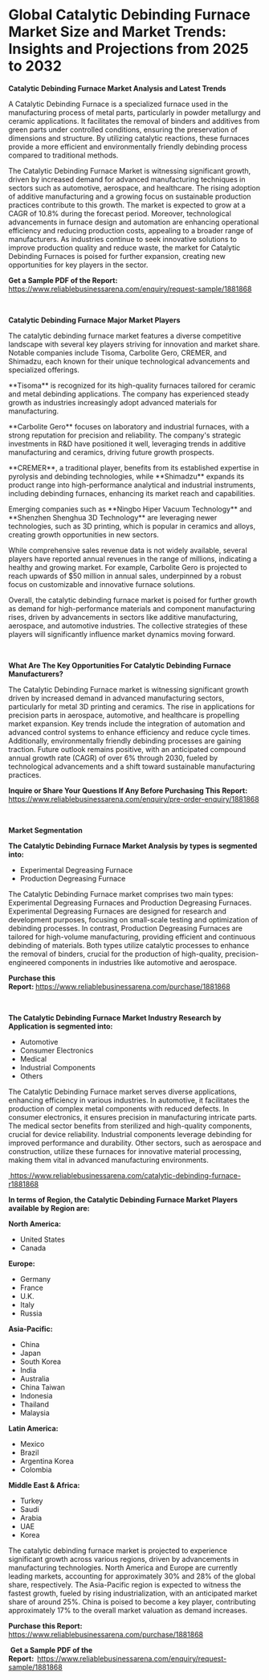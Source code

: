 <p><h1>Global Catalytic Debinding Furnace Market Size and Market Trends: Insights and Projections from 2025 to 2032</h1></p><p><strong>Catalytic Debinding Furnace Market Analysis and Latest Trends</strong></p>
<p><p>A Catalytic Debinding Furnace is a specialized furnace used in the manufacturing process of metal parts, particularly in powder metallurgy and ceramic applications. It facilitates the removal of binders and additives from green parts under controlled conditions, ensuring the preservation of dimensions and structure. By utilizing catalytic reactions, these furnaces provide a more efficient and environmentally friendly debinding process compared to traditional methods.</p><p>The Catalytic Debinding Furnace Market is witnessing significant growth, driven by increased demand for advanced manufacturing techniques in sectors such as automotive, aerospace, and healthcare. The rising adoption of additive manufacturing and a growing focus on sustainable production practices contribute to this growth. The market is expected to grow at a CAGR of 10.8% during the forecast period. Moreover, technological advancements in furnace design and automation are enhancing operational efficiency and reducing production costs, appealing to a broader range of manufacturers. As industries continue to seek innovative solutions to improve production quality and reduce waste, the market for Catalytic Debinding Furnaces is poised for further expansion, creating new opportunities for key players in the sector.</p></p>
<p><strong>Get a Sample PDF of the Report:&nbsp;</strong> <a href="https://www.reliablebusinessarena.com/enquiry/request-sample/1881868?utm_campaign=2933&utm_medium=2&utm_source=Github&utm_content=ia&utm_term=12042025&utm_id=catalytic-debinding-furnace">https://www.reliablebusinessarena.com/enquiry/request-sample/1881868</a></p>
<p>&nbsp;</p>
<p><strong>Catalytic Debinding Furnace Major Market Players</strong></p>
<p><p>The catalytic debinding furnace market features a diverse competitive landscape with several key players striving for innovation and market share. Notable companies include Tisoma, Carbolite Gero, CREMER, and Shimadzu, each known for their unique technological advancements and specialized offerings.</p><p>**Tisoma** is recognized for its high-quality furnaces tailored for ceramic and metal debinding applications. The company has experienced steady growth as industries increasingly adopt advanced materials for manufacturing. </p><p>**Carbolite Gero** focuses on laboratory and industrial furnaces, with a strong reputation for precision and reliability. The company's strategic investments in R&D have positioned it well, leveraging trends in additive manufacturing and ceramics, driving future growth prospects.</p><p>**CREMER**, a traditional player, benefits from its established expertise in pyrolysis and debinding technologies, while **Shimadzu** expands its product range into high-performance analytical and industrial instruments, including debinding furnaces, enhancing its market reach and capabilities.</p><p>Emerging companies such as **Ningbo Hiper Vacuum Technology** and **Shenzhen Shenghua 3D Technology** are leveraging newer technologies, such as 3D printing, which is popular in ceramics and alloys, creating growth opportunities in new sectors.</p><p>While comprehensive sales revenue data is not widely available, several players have reported annual revenues in the range of millions, indicating a healthy and growing market. For example, Carbolite Gero is projected to reach upwards of $50 million in annual sales, underpinned by a robust focus on customizable and innovative furnace solutions.</p><p>Overall, the catalytic debinding furnace market is poised for further growth as demand for high-performance materials and component manufacturing rises, driven by advancements in sectors like additive manufacturing, aerospace, and automotive industries. The collective strategies of these players will significantly influence market dynamics moving forward.</p></p>
<p>&nbsp;</p>
<p><strong>What Are The Key Opportunities For Catalytic Debinding Furnace Manufacturers?</strong></p>
<p><p>The Catalytic Debinding Furnace market is witnessing significant growth driven by increased demand in advanced manufacturing sectors, particularly for metal 3D printing and ceramics. The rise in applications for precision parts in aerospace, automotive, and healthcare is propelling market expansion. Key trends include the integration of automation and advanced control systems to enhance efficiency and reduce cycle times. Additionally, environmentally friendly debinding processes are gaining traction. Future outlook remains positive, with an anticipated compound annual growth rate (CAGR) of over 6% through 2030, fueled by technological advancements and a shift toward sustainable manufacturing practices.</p></p>
<p><strong>Inquire or Share Your Questions If Any Before Purchasing This Report:</strong> <a href="https://www.reliablebusinessarena.com/enquiry/pre-order-enquiry/1881868?utm_campaign=2933&utm_medium=2&utm_source=Github&utm_content=ia&utm_term=12042025&utm_id=catalytic-debinding-furnace">https://www.reliablebusinessarena.com/enquiry/pre-order-enquiry/1881868</a></p>
<p>&nbsp;</p>
<p><strong>Market Segmentation</strong></p>
<p><strong>The Catalytic Debinding Furnace Market Analysis by types is segmented into:</strong></p>
<p><ul><li>Experimental Degreasing Furnace</li><li>Production Degreasing Furnace</li></ul></p>
<p><p>The Catalytic Debinding Furnace market comprises two main types: Experimental Degreasing Furnaces and Production Degreasing Furnaces. Experimental Degreasing Furnaces are designed for research and development purposes, focusing on small-scale testing and optimization of debinding processes. In contrast, Production Degreasing Furnaces are tailored for high-volume manufacturing, providing efficient and continuous debinding of materials. Both types utilize catalytic processes to enhance the removal of binders, crucial for the production of high-quality, precision-engineered components in industries like automotive and aerospace.</p></p>
<p><strong>Purchase this Report:&nbsp;</strong><a href="https://www.reliablebusinessarena.com/purchase/1881868?utm_campaign=2933&utm_medium=2&utm_source=Github&utm_content=ia&utm_term=12042025&utm_id=catalytic-debinding-furnace">https://www.reliablebusinessarena.com/purchase/1881868</a></p>
<p>&nbsp;</p>
<p><strong>The Catalytic Debinding Furnace Market Industry Research by Application is segmented into:</strong></p>
<p><ul><li>Automotive</li><li>Consumer Electronics</li><li>Medical</li><li>Industrial Components</li><li>Others</li></ul></p>
<p><p>The Catalytic Debinding Furnace market serves diverse applications, enhancing efficiency in various industries. In automotive, it facilitates the production of complex metal components with reduced defects. In consumer electronics, it ensures precision in manufacturing intricate parts. The medical sector benefits from sterilized and high-quality components, crucial for device reliability. Industrial components leverage debinding for improved performance and durability. Other sectors, such as aerospace and construction, utilize these furnaces for innovative material processing, making them vital in advanced manufacturing environments.</p></p>
<p><a href="https://www.reliablebusinessarena.com/catalytic-debinding-furnace-r1881868?utm_campaign=2933&utm_medium=2&utm_source=Github&utm_content=ia&utm_term=12042025&utm_id=catalytic-debinding-furnace">&nbsp;https://www.reliablebusinessarena.com/catalytic-debinding-furnace-r1881868</a></p>
<p><strong>In terms of Region, the Catalytic Debinding Furnace Market Players available by Region are:</strong></p>
<p>
    <p> <strong> North America: </strong>
        <ul>
            <li>United States</li>
            <li>Canada</li>
        </ul>
        </p> 
    <p> <strong> Europe: </strong>
        <ul>
            <li>Germany</li>
            <li>France</li>
            <li>U.K.</li>
            <li>Italy</li>
            <li>Russia</li>
        </ul>
        </p> 
    <p> <strong> Asia-Pacific: </strong>
        <ul>
            <li>China</li>
            <li>Japan</li>
            <li>South Korea</li>
            <li>India</li>
            <li>Australia</li>
            <li>China Taiwan</li>
            <li>Indonesia</li>
            <li>Thailand</li>
            <li>Malaysia</li>
        </ul>
        </p> 
    <p> <strong> Latin America: </strong>
        <ul>
            <li>Mexico</li>
            <li>Brazil</li>
            <li>Argentina Korea</li>
            <li>Colombia</li>
        </ul>
        </p> 
    <p> <strong> Middle East & Africa: </strong>
        <ul>
            <li>Turkey</li>
            <li>Saudi</li>
            <li>Arabia</li>
            <li>UAE</li>
            <li>Korea</li>
        </ul>
    </p>
    </p>
<p><p>The catalytic debinding furnace market is projected to experience significant growth across various regions, driven by advancements in manufacturing technologies. North America and Europe are currently leading markets, accounting for approximately 30% and 28% of the global share, respectively. The Asia-Pacific region is expected to witness the fastest growth, fueled by rising industrialization, with an anticipated market share of around 25%. China is poised to become a key player, contributing approximately 17% to the overall market valuation as demand increases.</p></p>
<p><strong>Purchase this Report: </strong><a href="https://www.reliablebusinessarena.com/purchase/1881868?utm_campaign=2933&utm_medium=2&utm_source=Github&utm_content=ia&utm_term=12042025&utm_id=catalytic-debinding-furnace">https://www.reliablebusinessarena.com/purchase/1881868</a></p>
<p>&nbsp;<strong>Get a Sample PDF of the Report:&nbsp;&nbsp;</strong><a href="https://www.reliablebusinessarena.com/enquiry/request-sample/1881868?utm_campaign=2933&utm_medium=2&utm_source=Github&utm_content=ia&utm_term=12042025&utm_id=catalytic-debinding-furnace">https://www.reliablebusinessarena.com/enquiry/request-sample/1881868</a></p>
<p><strong></strong></p>
<p><p></p><p></p><p></p></p>
